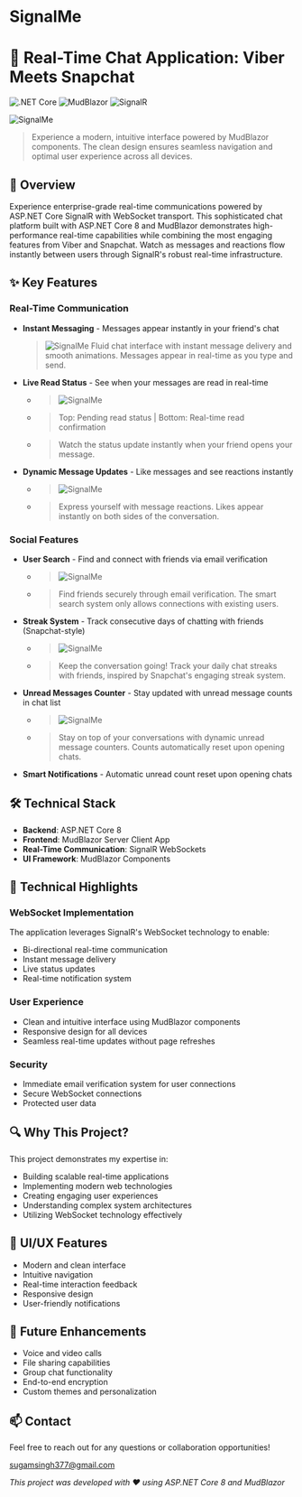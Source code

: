 # SignalMe

# 🚀 Real-Time Chat Application: Viber Meets Snapchat

![.NET Core](https://img.shields.io/badge/.NET%20Core-8.0-brightgreen)
![MudBlazor](https://img.shields.io/badge/MudBlazor-Latest-blue)
![SignalR](https://img.shields.io/badge/SignalR-Real--Time-orange)

![SignalMe](sleek_design.PNG)
> Experience a modern, intuitive interface powered by MudBlazor components. The clean design ensures seamless navigation and optimal user experience across all devices.

## 🌟 Overview
Experience enterprise-grade real-time communications powered by ASP.NET Core SignalR with WebSocket transport. This sophisticated chat platform built with ASP.NET Core 8 and MudBlazor demonstrates high-performance real-time capabilities while combining the most engaging features from Viber and Snapchat. Watch as messages and reactions flow instantly between users through SignalR's robust real-time infrastructure.

## ✨ Key Features

### Real-Time Communication
- **Instant Messaging** - Messages appear instantly in your friend's chat
    > ![SignalMe](chat_screenshot.PNG)
    > Fluid chat interface with instant message delivery and smooth animations. Messages appear in real-time as you type and send.

- **Live Read Status** - See when your messages are read in real-time
   - > ![SignalMe](read_status_change.png)
   - > Top: Pending read status | Bottom: Real-time read confirmation
   - > Watch the status update instantly when your friend opens your message.

- **Dynamic Message Updates** - Like messages and see reactions instantly
    - > ![SignalMe](like_message.PNG)
    - > Express yourself with message reactions. Likes appear instantly on both sides of the conversation.

### Social Features
- **User Search** - Find and connect with friends via email verification
   - > ![SignalMe](add_user.PNG)
   - > Find friends securely through email verification. The smart search system only allows connections with existing users.

- **Streak System** - Track consecutive days of chatting with friends (Snapchat-style)
   - > ![SignalMe](streaks.png)
   - > Keep the conversation going! Track your daily chat streaks with friends, inspired by Snapchat's engaging streak system.

- **Unread Messages Counter** - Stay updated with unread message counts in chat list
   - > ![SignalMe](unread_counts.png)
   - > Stay on top of your conversations with dynamic unread message counters. Counts automatically reset upon opening chats.

- **Smart Notifications** - Automatic unread count reset upon opening chats

## 🛠️ Technical Stack
- **Backend**: ASP.NET Core 8
- **Frontend**: MudBlazor Server Client App
- **Real-Time Communication**: SignalR WebSockets
- **UI Framework**: MudBlazor Components

## 🎯 Technical Highlights

### WebSocket Implementation
The application leverages SignalR's WebSocket technology to enable:
- Bi-directional real-time communication
- Instant message delivery
- Live status updates
- Real-time notification system

### User Experience
- Clean and intuitive interface using MudBlazor components
- Responsive design for all devices
- Seamless real-time updates without page refreshes

### Security
- Immediate email verification system for user connections
- Secure WebSocket connections
- Protected user data

## 🔍 Why This Project?
This project demonstrates my expertise in:
- Building scalable real-time applications
- Implementing modern web technologies
- Creating engaging user experiences
- Understanding complex system architectures
- Utilizing WebSocket technology effectively

## 🎨 UI/UX Features
- Modern and clean interface
- Intuitive navigation
- Real-time interaction feedback
- Responsive design
- User-friendly notifications

## 🚀 Future Enhancements
- Voice and video calls
- File sharing capabilities
- Group chat functionality
- End-to-end encryption
- Custom themes and personalization

## 📫 Contact
Feel free to reach out for any questions or collaboration opportunities!

sugamsingh377@gmail.com

*This project was developed with ❤️ using ASP.NET Core 8 and MudBlazor*
